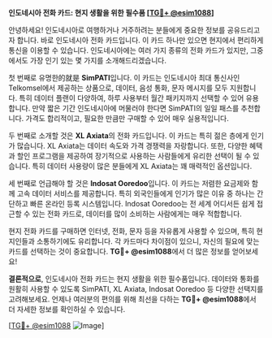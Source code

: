 **인도네시아 전화 카드: 현지 생활을 위한 필수품 [[TG💪+ @esim1088](https://t.me/s/esim1088)]**

안녕하세요! 인도네시아로 여행하거나 거주하려는 분들에게 중요한 정보를 공유드리고자 합니다. 바로 인도네시아 전화 카드입니다. 이 카드 하나만 있으면 현지에서 편리하게 통신을 이용할 수 있습니다. 인도네시아에는 여러 가지 종류의 전화 카드가 있지만, 그중에서도 가장 인기 있는 몇 가지를 소개해드리겠습니다.

첫 번째로 유명한的就是 **SimPATI**입니다. 이 카드는 인도네시아 최대 통신사인 Telkomsel에서 제공하는 상품으로, 데이터, 음성 통화, 문자 메시지를 모두 지원합니다. 특히 데이터 플랜이 다양하여, 하루 사용부터 월간 패키지까지 선택할 수 있어 유용합니다. 만약 짧은 기간 인도네시아에 머물러야 한다면 SimPATI의 일일 패스를 추천합니다. 가격도 합리적이고, 필요한 만큼만 구매할 수 있어 매우 실용적입니다.

두 번째로 소개할 것은 **XL Axiata**의 전화 카드입니다. 이 카드는 특히 젊은 층에게 인기가 많습니다. XL Axiata는 데이터 속도와 가격 경쟁력을 자랑합니다. 또한, 다양한 혜택과 할인 프로그램을 제공하여 장기적으로 사용하는 사람들에게 유리한 선택이 될 수 있습니다. 특히 데이터 사용량이 많은 분들에게 XL Axiata는 꽤 매력적인 옵션입니다.

세 번째로 언급해야 할 것은 **Indosat Ooredoo**입니다. 이 카드는 저렴한 요금제와 함께 고속 데이터 서비스를 제공합니다. 특히 외국인들에게 인기가 많은 이유 중 하나는 간단하고 빠른 온라인 등록 시스템입니다. Indosat Ooredoo는 전 세계 어디서든 쉽게 접근할 수 있는 전화 카드로, 데이터를 많이 소비하는 사람에게는 매우 적합합니다.

현지 전화 카드를 구매하면 인터넷, 전화, 문자 등을 자유롭게 사용할 수 있으며, 특히 현지인들과 소통하기에도 유리합니다. 각 카드마다 차이점이 있으니, 자신의 필요에 맞는 카드를 선택하는 것이 중요합니다. **TG💪+ @esim1088**에서 더 많은 정보를 얻어보세요!

**결론적으로**, 인도네시아 전화 카드는 현지 생활을 위한 필수품입니다. 데이터와 통화를 원활히 사용할 수 있도록 SimPATI, XL Axiata, Indosat Ooredoo 등 다양한 선택지를 고려해보세요. 언제나 여러분의 편의를 위해 최선을 다하는 **TG💪+ @esim1088**에서 더 자세한 정보를 확인하실 수 있습니다. 

[[TG💪+ @esim1088](https://t.me/s/esim1088) ![Image](https://i.postimg.cc/Y0z9fWf4/image.png)]